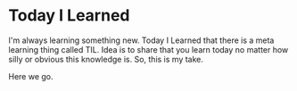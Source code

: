 # Today I Learned

I'm always learning something new. Today I Learned that there is a meta learning thing called TIL. Idea is to share that you learn today no matter how silly or obvious this knowledge is. So, this is my take.

Here we go.
